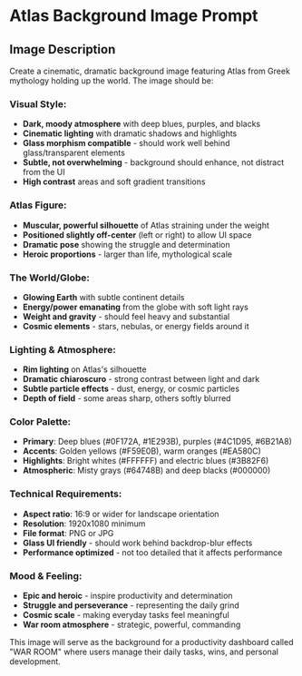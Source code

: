 # Atlas Background Image Prompt

## Image Description
Create a cinematic, dramatic background image featuring Atlas from Greek mythology holding up the world. The image should be:

### Visual Style:
- **Dark, moody atmosphere** with deep blues, purples, and blacks
- **Cinematic lighting** with dramatic shadows and highlights
- **Glass morphism compatible** - should work well behind glass/transparent elements
- **Subtle, not overwhelming** - background should enhance, not distract from the UI
- **High contrast** areas and soft gradient transitions

### Atlas Figure:
- **Muscular, powerful silhouette** of Atlas straining under the weight
- **Positioned slightly off-center** (left or right) to allow UI space
- **Dramatic pose** showing the struggle and determination
- **Heroic proportions** - larger than life, mythological scale

### The World/Globe:
- **Glowing Earth** with subtle continent details
- **Energy/power emanating** from the globe with soft light rays
- **Weight and gravity** - should feel heavy and substantial
- **Cosmic elements** - stars, nebulas, or energy fields around it

### Lighting & Atmosphere:
- **Rim lighting** on Atlas's silhouette
- **Dramatic chiaroscuro** - strong contrast between light and dark
- **Subtle particle effects** - dust, energy, or cosmic particles
- **Depth of field** - some areas sharp, others softly blurred

### Color Palette:
- **Primary**: Deep blues (#0F172A, #1E293B), purples (#4C1D95, #6B21A8)
- **Accents**: Golden yellows (#F59E0B), warm oranges (#EA580C)
- **Highlights**: Bright whites (#FFFFFF) and electric blues (#3B82F6)
- **Atmospheric**: Misty grays (#64748B) and deep blacks (#000000)

### Technical Requirements:
- **Aspect ratio**: 16:9 or wider for landscape orientation
- **Resolution**: 1920x1080 minimum
- **File format**: PNG or JPG
- **Glass UI friendly** - should work behind backdrop-blur effects
- **Performance optimized** - not too detailed that it affects performance

### Mood & Feeling:
- **Epic and heroic** - inspire productivity and determination
- **Struggle and perseverance** - representing the daily grind
- **Cosmic scale** - making everyday tasks feel meaningful
- **War room atmosphere** - strategic, powerful, commanding

This image will serve as the background for a productivity dashboard called "WAR ROOM" where users manage their daily tasks, wins, and personal development.